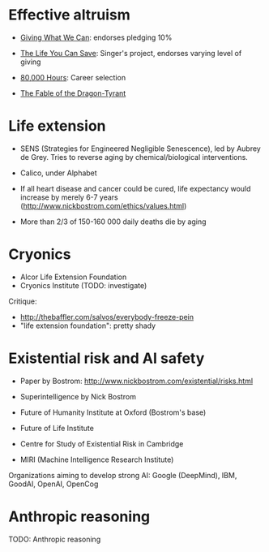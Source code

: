 Effective altruism
==
* [Giving What We Can](https://www.givingwhatwecan.org/): endorses pledging 10%
* [The Life You Can Save](https://www.thelifeyoucansave.org/): Singer's project,
  endorses varying level of giving
* [80,000 Hours](https://80000hours.org/): Career selection

* [The Fable of the Dragon-Tyrant](http://www.nickbostrom.com/fable/dragon.html)

Life extension
==
* SENS (Strategies for Engineered Negligible Senescence), led by Aubrey de Grey.
  Tries to reverse aging by chemical/biological interventions.

* Calico, under Alphabet

* If all heart disease and cancer could be cured, life expectancy would
  increase by merely 6-7 years (<http://www.nickbostrom.com/ethics/values.html>)
* More than 2/3 of 150-160 000 daily deaths die by aging

Cryonics
==
* Alcor Life Extension Foundation
* Cryonics Institute (TODO: investigate)

Critique:
* <http://thebaffler.com/salvos/everybody-freeze-pein>
* "life extension foundation": pretty shady

Existential risk and AI safety
==
* Paper by Bostrom: <http://www.nickbostrom.com/existential/risks.html>

* Superintelligence by Nick Bostrom
* Future of Humanity Institute at Oxford (Bostrom's base)
* Future of Life Institute
* Centre for Study of Existential Risk in Cambridge
* MIRI (Machine Intelligence Research Institute)

Organizations aiming to develop strong AI: Google (DeepMind), IBM, GoodAI,
OpenAI, OpenCog

Anthropic reasoning
==
TODO: Anthropic reasoning
